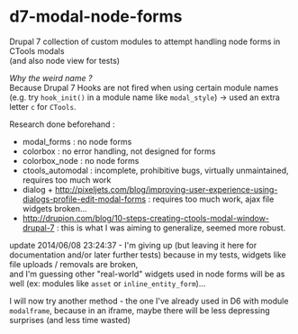 d7-modal-node-forms
===================

Drupal 7 collection of custom modules to attempt handling node forms in CTools modals<br>
(and also node view for tests)


*Why the weird name ?*<br>
Because Drupal 7 Hooks are not fired when using certain module names (e.g. try `hook_init()` in a module name like `modal_style`) -> used an extra letter `c` for `CTools`.

Research done beforehand :

- modal_forms : no node forms
- colorbox : no error handling, not designed for forms
- colorbox_node : no node forms
- ctools_automodal : incomplete, prohibitive bugs, virtually unmaintained, requires too much work
- dialog + http://pixeljets.com/blog/improving-user-experience-using-dialogs-profile-edit-modal-forms : requires too much work, ajax file widgets broken...
- http://drupion.com/blog/10-steps-creating-ctools-modal-window-drupal-7 : this is what I was aiming to generalize, seemed more robust.

update 2014/06/08 23:24:37 - I'm giving up (but leaving it here for documentation and/or later further tests) because in my tests, widgets like file uploads / removals are broken,<br>
and I'm guessing other "real-world" widgets used in node forms will be as well (ex: modules like `asset` or `inline_entity_form`)...

I will now try another method - the one I've already used in D6 with module `modalframe`,
because in an iframe, maybe there will be less depressing surprises (and less time wasted)
